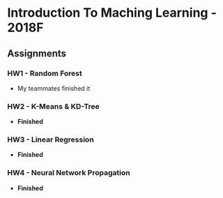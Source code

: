 Introduction To Maching Learning - 2018F
===
## Assignments
### HW1 - Random Forest
- My teammates finished it

### HW2 - K-Means & KD-Tree
- **Finished**

### HW3 - Linear Regression
- **Finished**

### HW4 - Neural Network Propagation
- **Finished**
